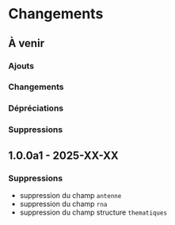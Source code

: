 # Changements

## À venir

### Ajouts

### Changements

### Dépréciations

### Suppressions

## 1.0.0a1 - 2025-XX-XX

### Suppressions

* suppression du champ `antenne`
* suppression du champ `rna`
* suppression du champ structure `thematiques`
